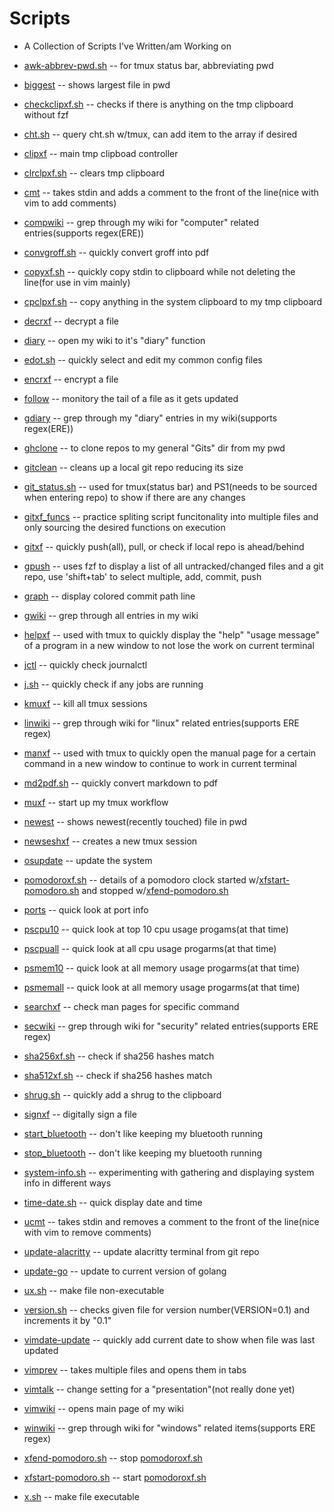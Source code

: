 # Scripts
* A Collection of Scripts I've Written/am Working on
* [awk-abbrev-pwd.sh](https://github.com/jb-williams/scripts/blob/main/awk-abbrev-pwd.sh) -- for tmux status bar, abbreviating pwd
* [biggest](https://github.com/jb-williams/scripts/blob/main/biggest) -- shows largest file in pwd
* [checkclipxf.sh](https://github.com/jb-williams/scripts/blob/main/checkclipxf.sh) -- checks if there is anything on the tmp clipboard without fzf
* [cht.sh](https://github.com/jb-williams/scripts/blob/main/cht.sh) -- query cht.sh w/tmux, can add item to the array if desired
* [clipxf](https://github.com/jb-williams/scripts/blob/main/clipxf) -- main tmp clipboad controller
* [clrclpxf.sh](https://github.com/jb-williams/scripts/blob/main/clrclpxf.sh) -- clears tmp clipboard
* [cmt](https://github.com/jb-williams/scripts/blob/main/cmt) -- takes stdin and adds a comment to the front of the line(nice with vim to add comments)
* [compwiki](https://github.com/jb-williams/scripts/blob/main/compwiki) -- grep through my wiki for "computer" related entries(supports regex(ERE))
* [convgroff.sh](https://github.com/jb-williams/scripts/blob/main/convgroff.sh) -- quickly convert groff into pdf
* [copyxf.sh](https://github.com/jb-williams/scripts/blob/main/copyxf.sh) -- quickly copy stdin to clipboard while not deleting the line(for use in vim mainly)
* [cpclpxf.sh](https://github.com/jb-williams/scripts/blob/main/cpclpxf.sh) -- copy anything in the system clipboard to my tmp clipboard
* [decrxf](https://github.com/jb-williams/scripts/blob/main/decrxf) -- decrypt a file
* [diary](https://github.com/jb-williams/scripts/blob/main/diary) -- open my wiki to it's "diary" function
* [edot.sh](https://github.com/jb-williams/scripts/blob/main/edot.sh) -- quickly select and edit my common config files
* [encrxf](https://github.com/jb-williams/scripts/blob/main/encrxf) -- encrypt a file
* [follow](https://github.com/jb-williams/scripts/blob/main/follow) -- monitory the tail of a file as it gets updated
* [gdiary](https://github.com/jb-williams/scripts/blob/main/gdiary) -- grep through my "diary" entries in my wiki(supports regex(ERE))
* [ghclone](https://github.com/jb-williams/scripts/blob/main/ghclone) -- to clone repos to my general "Gits" dir from my pwd
* [gitclean](https://github.com/jb-williams/scripts/blob/main/gitclean) -- cleans up a local git repo reducing its size
* [git_status.sh](https://github.com/jb-williams/scripts/blob/main/git_status.sh) -- used for tmux(status bar) and PS1(needs to be sourced when entering repo) to show if there are any changes
* [gitxf_funcs](https://github.com/jb-williams/scripts/blob/main/gitxf_funcs) -- practice spliting script funcitonality into multiple files and only sourcing the desired functions on execution
* [gitxf](https://github.com/jb-williams/scripts/blob/main/gitxf) -- quickly push(all), pull, or check if local repo is ahead/behind
* [gpush](https://github.com/jb-williams/scripts/blob/main/gpush) -- uses fzf to display a list of all untracked/changed files and a git repo, use 'shift+tab' to select multiple, add, commit, push
* [graph](https://github.com/jb-williams/scripts/blob/main/graph) -- display colored commit path line
* [gwiki](https://github.com/jb-williams/scripts/blob/main/gwiki) -- grep through all entries in my wiki
* [helpxf](https://github.com/jb-williams/scripts/blob/main/helpxf) -- used with tmux to quickly display the "help" "usage message" of a program in a new window to not lose the work on current terminal
* [jctl](https://github.com/jb-williams/scripts/blob/main/jctl) -- quickly check journalctl
* [j.sh](https://github.com/jb-williams/scripts/blob/main/j.sh) -- quickly check if any jobs are running
* [kmuxf](https://github.com/jb-williams/scripts/blob/main/kmuxf) -- kill all tmux sessions
* [linwiki](https://github.com/jb-williams/scripts/blob/main/linwiki) -- grep through wiki for "linux" related entries(supports ERE regex)
* [manxf](https://github.com/jb-williams/scripts/blob/main/manxf) -- used with tmux to quickly open the manual page for a certain command in a new window to continue to work in current terminal
* [md2pdf.sh](https://github.com/jb-williams/scripts/blob/main/md2pdf.sh) -- quickly convert markdown to pdf
* [muxf](https://github.com/jb-williams/scripts/blob/main/muxf) -- start up my tmux workflow
* [newest](https://github.com/jb-williams/scripts/blob/main/newest) -- shows newest(recently touched) file in pwd
* [newseshxf](https://github.com/jb-williams/scripts/blob/main/newseshxf) -- creates a new tmux session
* [osupdate](https://github.com/jb-williams/scripts/blob/main/osupdate) -- update the system
* [pomodoroxf.sh](https://github.com/jb-williams/scripts/blob/main/pomodoroxf.sh) -- details of a pomodoro clock started w/[xfstart-pomodoro.sh](https://github.com/jb-williams/scripts/blob/main/xfstart-pomodoro.sh) and stopped w/[xfend-pomodoro.sh](https://github.com/jb-williams/scripts/blob/main/xfend-pomodoro.sh)
* [ports](https://github.com/jb-williams/scripts/blob/main/ports) -- quick look at port info
* [pscpu10](https://github.com/jb-williams/scripts/blob/main/pscpu10) -- quick look at top 10 cpu usage progams(at that time)
* [pscpuall](https://github.com/jb-williams/scripts/blob/main/pscpuall) -- quick look at all cpu usage progarms(at that time)
* [psmem10](https://github.com/jb-williams/scripts/blob/main/psmem10) -- quick look at all memory usage progarms(at that time)
* [psmemall](https://github.com/jb-williams/scripts/blob/main/psmemall) -- quick look at all memory usage progarms(at that time)
* [searchxf](https://github.com/jb-williams/scripts/blob/main/searchxf) -- check man pages for specific command
* [secwiki](https://github.com/jb-williams/scripts/blob/main/secwiki) -- grep through wiki for "security" related entries(supports ERE regex)
* [sha256xf.sh](https://github.com/jb-williams/scripts/blob/main/sha256xf.sh) -- check if sha256 hashes match
* [sha512xf.sh](https://github.com/jb-williams/scripts/blob/main/sha512xf.sh) -- check if sha256 hashes match
* [shrug.sh](https://github.com/jb-williams/scripts/blob/main/shrug.sh) -- quickly add a shrug to the clipboard
* [signxf](https://github.com/jb-williams/scripts/blob/main/signxf) -- digitally sign a file
* [start_bluetooth](https://github.com/jb-williams/scripts/blob/main/start_bluetooth) -- don't like keeping my bluetooth running
* [stop_bluetooth](https://github.com/jb-williams/scripts/blob/main/stop_bluetooth) -- don't like keeping my bluetooth running
* [system-info.sh](https://github.com/jb-williams/scripts/blob/main/system-info.sh) -- experimenting with gathering and displaying system info in different ways
* [time-date.sh](https://github.com/jb-williams/scripts/blob/main/time-date.sh) -- quick display date and time
* [ucmt](https://github.com/jb-williams/scripts/blob/main/ucmt) -- takes stdin and removes a comment to the front of the line(nice with vim to remove comments)
* [update-alacritty](https://github.com/jb-williams/scripts/blob/main/update-alacritty) -- update alacritty terminal from git repo
* [update-go](https://github.com/jb-williams/scripts/blob/main/update-go) -- update to current version of golang
* [ux.sh](https://github.com/jb-williams/scripts/blob/main/ux.sh) -- make file non-executable
* [version.sh](https://github.com/jb-williams/scripts/blob/main/version.sh) -- checks given file for version number(VERSION=0.1) and increments it by "0.1"
* [vimdate-update](https://github.com/jb-williams/scripts/blob/main/vimdate-update) -- quickly add current date to show when file was last updated
* [vimprev](https://github.com/jb-williams/scripts/blob/main/vimprev) -- takes multiple files and opens them in tabs
* [vimtalk](https://github.com/jb-williams/scripts/blob/main/vimtalk) -- change setting for a "presentation"(not really done yet)
* [vimwiki](https://github.com/jb-williams/scripts/blob/main/vimwiki) -- opens main page of my wiki
* [winwiki](https://github.com/jb-williams/scripts/blob/main/winwiki) -- grep through wiki for "windows" related items(supports ERE regex)
* [xfend-pomodoro.sh](https://github.com/jb-williams/scripts/blob/main/xfend-pomodoro.sh) -- stop [pomodoroxf.sh](https://github.com/jb-williams/scripts/blob/main/pomodoroxf.sh)
* [xfstart-pomodoro.sh](https://github.com/jb-williams/scripts/blob/main/xfstart-pomodoro.sh) -- start [pomodoroxf.sh](https://github.com/jb-williams/scripts/blob/main/pomodoroxf.sh)

* [x.sh](https://github.com/jb-williams/scripts/blob/main/x.sh) -- make file executable
